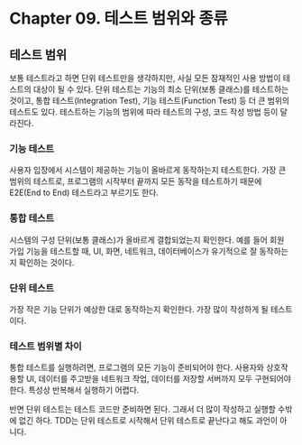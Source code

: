 # Chapter 09. 테스트 범위와 종류
## 테스트 범위
보통 테스트라고 하면 단위 테스트만을 생각하지만, 사실 모든 잠재적인 사용 방법이 테스트의 대상이 될 수 있다.
단위 테스트는 기능의 최소 단위(보통 클래스)를 테스트하는 것이고, 통합 테스트(Integration Test), 기능 테스트(Function Test) 등 더 큰 범위의 테스트도 있다.
테스트하는 기능의 범위에 따라 테스트의 구성, 코드 작성 방법 등이 달라진다.

### 기능 테스트
사용자 입장에서 시스템이 제공하는 기능이 올바르게 동작하는지 테스트한다. 
가장 큰 범위의 테스트로, 프로그램의 시작부터 끝까지 모든 동작을 테스트하기 때문에 E2E(End to End) 테스트라고 부르기도 한다.

### 통합 테스트
시스템의 구성 단위(보통 클래스)가 올바르게 결합되었는지 확인한다. 
예를 들어 회원 가입 기능을 테스트할 때, UI, 화면, 네트워크, 데이터베이스가 유기적으로 잘 동작하는지 확인하는 것이다.

### 단위 테스트
가장 작은 기능 단위가 예상한 대로 동작하는지 확인한다. 가장 많이 작성하게 될 테스트이다.
### 테스트 범위별 차이
통합 테스트를 실행하려면, 프로그램의 모든 기능이 준비되어야 한다. 사용자와 상호작용할 UI, 데이터를 주고받을 네트워크 작업, 데이터를 저장할 서버까지 모두 구현되어야 한다.
특성상 반복해서 실행하기 어렵다.

반면 단위 테스트는 테스트 코드만 준비하면 된다. 그래서 더 많이 작성하고 실행할 수밖에 없긴 하다. 
TDD는 단위 테스트로 시작해서 단위 테스트로 끝난다고 해도 과언이 아니다.

